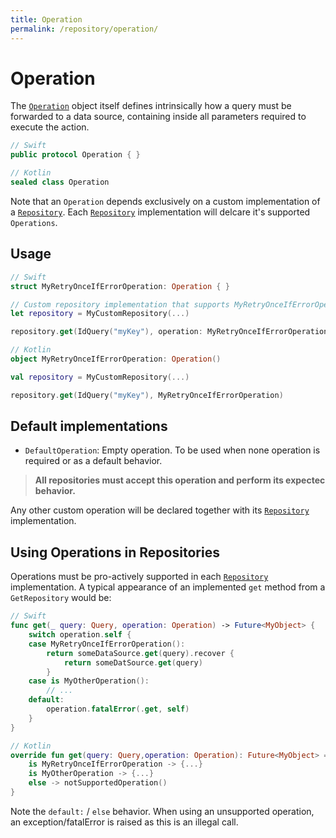```yaml
---
title: Operation
permalink: /repository/operation/
---
```


# Operation

The [`Operation`](Operation.md) object itself defines intrinsically how a query must be forwarded to a data source, containing inside all parameters required to execute the action.

```swift
// Swift
public protocol Operation { }
```

```kotlin
// Kotlin
sealed class Operation
```

Note that an `Operation` depends exclusively on a custom implementation of a [`Repository`](Repository.md). Each [`Repository`](Repository.md) implementation will delcare it's supported `Operations`.

## Usage

```swift
// Swift
struct MyRetryOnceIfErrorOperation: Operation { }

// Custom repository implementation that supports MyRetryOnceIfErrorOperation
let repository = MyCustomRepository(...) 

repository.get(IdQuery("myKey"), operation: MyRetryOnceIfErrorOperation())
```

```kotlin
// Kotlin
object MyRetryOnceIfErrorOperation: Operation()

val repository = MyCustomRepository(...)

repository.get(IdQuery("myKey"), MyRetryOnceIfErrorOperation)
```

## Default implementations

- `DefaultOperation`: Empty operation. To be used when none operation is required or as a default behavior.

> **All repositories must accept this operation and perform its expectec behavior.**

Any other custom operation will be declared together with its [`Repository`](Repository.md) implementation.

## Using Operations in Repositories

Operations must be pro-actively supported in each [`Repository`](Repository.md) implementation. A typical appearance of an implemented `get` method from a `GetRepository` would be:

```swift
// Swift
func get(_ query: Query, operation: Operation) -> Future<MyObject> {
    switch operation.self {
    case MyRetryOnceIfErrorOperation():
        return someDataSource.get(query).recover {
            return someDatSource.get(query)
        }
    case is MyOtherOperation():
        // ...
    default:
        operation.fatalError(.get, self)
    }
}
```

```kotlin
// Kotlin
override fun get(query: Query,operation: Operation): Future<MyObject> = when (operation) {
    is MyRetryOnceIfErrorOperation -> {...}
    is MyOtherOperation -> {...}
    else -> notSupportedOperation()
}
```

Note the `default:` / `else` behavior. When using an unsupported operation, an exception/fatalError is raised as this is an illegal call.
